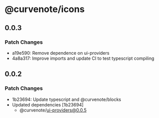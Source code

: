 # @curvenote/icons

## 0.0.3

### Patch Changes

- a19e590: Remove dependence on ui-providers
- 4a8a317: Improve imports and update CI to test typescript compiling

## 0.0.2

### Patch Changes

- 1b23694: Update typescript and @curvenote/blocks
- Updated dependencies [1b23694]
  - @curvenote/ui-providers@0.0.5

